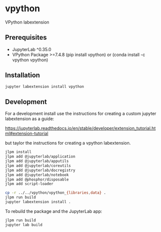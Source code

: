 # vpython

VPython labextension


## Prerequisites

* JupyterLab ^0.35.0
* VPython Package >=7.4.8     (pip install vpython) or (conda install -c vpython vpython)

## Installation

```bash
jupyter labextension install vpython
```

## Development

For a development install use the instructions for creating a custom jupyter labextension as a guide:

https://jupyterlab.readthedocs.io/en/stable/developer/extension_tutorial.html#extension-tutorial

but taylor the instructions for creating a vpython labextension.

```bash
jlpm install
jlpm add @jupyterlab/application
jlpm add @jupyterlab/apputils
jlpm add @jupyterlab/coreutils
jlpm add @jupyterlab/docregistry
jlpm add @jupyterlab/notebook
jlpm add @phosphor/disposable
jlpm add script-loader

cp -r ../../vpython/vpython_{libraries,data} .
jlpm run build
jupyter labextension install .
```

To rebuild the package and the JupyterLab app:

```bash
jlpm run build
jupyter lab build
```
